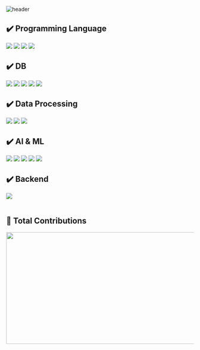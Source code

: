 ![header](https://capsule-render.vercel.app/api?type=waving&height=340&color=C9E6D1&text=🌙%20MoonYoung%20🎵&fontColor=426E5E)

<strong><h2>✔️ Programming Language</h2></strong>
<div align=left> 
  <img src="https://img.shields.io/badge/Python-3766AB?style=for-the-badge&logo=Python&logoColor=white"> 
  <img src="https://img.shields.io/badge/C-A8B9CC?style=for-the-badge&logo=C&logoColor=white"> 
  <img src="https://img.shields.io/badge/R-276DC3?style=for-the-badge&logo=R&logoColor=white">
  <img src="https://img.shields.io/badge/Go-00ADD8?style=for-the-badge&logo=Go&logoColor=white">
</div>

<strong><h2>✔️ DB</h2></strong>
<div align=left> 
  <img src="https://img.shields.io/badge/MySQL-4479A1?style=for-the-badge&logo=MySQL&logoColor=white"> 
  <img src="https://img.shields.io/badge/postgresql-4169E1?style=for-the-badge&logo=postgresql&logoColor=white"> 
  <img src="https://img.shields.io/badge/MongoDB-47A248?style=for-the-badge&logo=MongoDB&logoColor=white">
  <img src="https://img.shields.io/badge/Redis-DC382D?style=for-the-badge&logo=Redis&logoColor=white">
  <img src="https://img.shields.io/badge/neo4j-4581C3?style=for-the-badge&logo=neo4j&logoColor=white">
</div>

<strong><h2>✔️ Data Processing</h2></strong>
<div align=left> 
  <img src="https://img.shields.io/badge/OpenCV-5C3EE8?style=for-the-badge&logo=OpenCV&logoColor=white">
  <img src="https://img.shields.io/badge/pandas-150458?style=for-the-badge&logo=pandas&logoColor=white">
  <img src="https://img.shields.io/badge/Numpy-013243?style=for-the-badge&logo=Numpy&logoColor=white">
</div>

<strong><h2>✔️ AI & ML</h2></strong>
<div align=left> 
  <img src="https://img.shields.io/badge/Keras-D00000?style=for-the-badge&logo=Keras&logoColor=white">
  <img src="https://img.shields.io/badge/TensorFlow-FF6F00?style=for-the-badge&logo=TensorFlow&logoColor=white">
  <img src="https://img.shields.io/badge/PyTorch-EE4C2C?style=for-the-badge&logo=Pytorch&logoColor=white"> 
  <img src="https://img.shields.io/badge/scikit learn-F7931E?style=for-the-badge&logo=scikitlearn&logoColor=white"> 
  <img src="https://img.shields.io/badge/lang chain-1C3C3C?style=for-the-badge&logo=langchain&logoColor=white"> 
</div>

<strong><h2>✔️ Backend</h2></strong>
<div align=left> 
  <img src="https://img.shields.io/badge/Django-092E20?style=for-the-badge&logo=Django&logoColor=white">
</div>

</br>

## 🤗 Total Contributions
<a href="https://github.com/devxb/gitanimals">
<img
  src="https://render.gitanimals.org/farms/MOONisYOUNG"
  width="600"
  height="300"
/>
</a>
